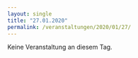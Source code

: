 ```yaml
---
layout: single
title: "27.01.2020"
permalink: /veranstaltungen/2020/01/27/
---
```


Keine Veranstaltung an diesem Tag.
